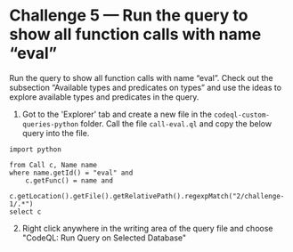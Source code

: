 # Challenge 5 — Run the query to show all function calls with name “eval”

Run the query to show all function calls with name “eval”. Check out the subsection “Available types and predicates on types” and use the ideas to explore available types and predicates in the query.


1. Got to the 'Explorer' tab and create a new file in the `codeql-custom-queries-python` folder. Call the file `call-eval.ql` and copy the below query into the file.
```ql
import python

from Call c, Name name
where name.getId() = "eval" and
    c.getFunc() = name and
    c.getLocation().getFile().getRelativePath().regexpMatch("2/challenge-1/.*")
select c
```
2. Right click anywhere in the writing area of the query file and choose "CodeQL: Run Query on Selected Database"
